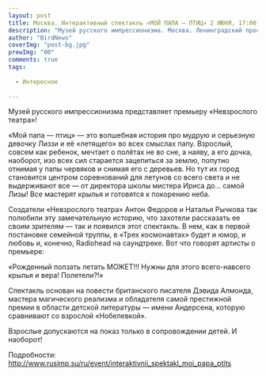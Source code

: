 ```yaml
---
layout: post
title: Москва. Интерактивный спектакль «МОЙ ПАПА — ПТИЦ» 2 ИЮНЯ, 17:00 - 18:00
description: "Музей русского импрессионизма. Москва. Ленинградский проспект д. 15, стр. 11"
author: "BirdNews"
coverImg: "post-bg.jpg"
prewImg: "00"
comments: true
tags:
 
  - Интересное
 
---
```


Музей русского импрессионизма представляет премьеру «Невзрослого театра»!

«Мой папа — птиц» — это волшебная история про мудрую и серьезную девочку Лиззи и её «летящего» во всех смыслах папу. Взрослый, совсем как ребенок, мечтает о полётах не во сне, а наяву, а его дочка, наоборот, изо всех сил старается зацепиться за землю, попутно отнимая у папы червяков и снимая его с деревьев. Но тут их город становится центром соревнований для летунов со всего света и не выдерживают все — от директора школы мистера Ириса до... самой Лизы! Все мастерят крылья и готовятся к покорению неба.

Создатели «Невзрослого театра» Антон Федоров и Наталья Рычкова так полюбили эту замечательную историю, что захотели рассказать ее своим зрителям — так и появился этот спектакль. В нем, как в первой постановке семейной труппы, в «Трех космонавтах» будет и юмор, и любовь и, конечно, Radiohead на саундтреке. Вот что говорят артисты о премьере:

«Рожденный ползать летать МОЖЕТ!!! Нужны для этого всего-навсего крылья и вера! Полетели?!»

Спектакль основан на повести британского писателя Дэвида Алмонда, мастера магического реализма и обладателя самой престижной премии в области детской литературы — имени Андерсена, которую сравнивают со взрослой «Нобелевкой».

Взрослые допускаются на показ только в сопровождении детей. И наоборот!

Подробности: http://www.rusimp.su/ru/event/interaktivnii_spektakl_moi_papa_ptits